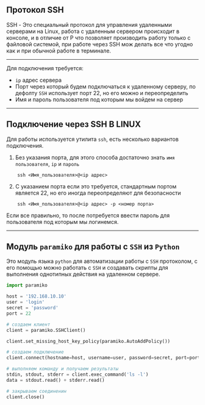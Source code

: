 Протокол SSH
---
SSH - Это специальный протокол для управления удаленными серверами на
Linux, работа с удаленным сервером происходит в консоле, и в отличие
от P что позволяет производить работу только с файловой системой, при 
работе через SSH мож делать все что угодно как и при обычной работе
в терминале.

---

Для подключения требуется:

- `ip` адрес сервера
- Порт через который будем подключаться к удаленному серверу, по 
дефолту `SSH` использует порт 22, но его можно и переопределить
- Имя и пароль пользователя под которым мы войдем на сервер

---
Подключение через SSH В LINUX
---
Для работы используется утилита `ssh`, есть несколько вариантов 
подключения.

1) Без указания порта, для этого способа достаточно знать
`имя пользователя`, `ip` и `пароль`  

```
    ssh <Имя_пользователя>@<ip адрес>
```

2) С указанием порта если это требуется, стандартным портом является 
22, но его иногда переопределяют для безопасности

```
    ssh <Имя_пользователя>@<ip адрес> -p <номер порта>
```

Если все правильно, то после потребуется ввести пароль для пользователя 
под которым мы логинемся. 

---
Модуль `paramiko` для работы с `SSH` из `Python`
---
Это модуль языка `python` для автоматизации работы с `SSH` протоколом,
с его помощью можно работать с `SSH` и создавать скрипты для выполнения 
однотипных действия на удаленном сервере.

```python
import paramiko 

host = '192.168.10.10'
user = 'login'
secret = 'password'
port = 22

# создаем клиент
client = paramiko.SSHClient()

client.set_missing_host_key_policy(paramiko.AutoAddPolicy())

# создаем подключение
client.connect(hostname=host, username=user, password=secret, port=port)

# выполняем команду и получаем результаты
stdin, stdout, stderr = client.exec_command('ls -l')
data = stdout.read() + stderr.read()

# закрываем соединенин
client.close()
```








